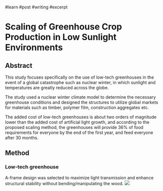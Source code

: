 #learn #post #writing #excerpt
# Scaling of Greenhouse Crop Production in Low Sunlight Environments
## Abstract
This study focuses specifically on the use of low-tech greenhouses in the event of a global catastrophe such as nuclear winter, in which sunlight and temperatures are greatly reduced across the globe.

The study used a nuclear winter climate model to determine the necessary greenhouse conditions and designed the structures to utilize global markets for materials such as timber, polymer film, construction aggregates etc.

The added cost of low-tech greenhouses is about two orders of magnitude lower than the added cost of artificial light growth, and according to the proposed scaling method, the greenhouses will provide 36% of food requirements for everyone by the end of the first year, and feed everyone after 30 months.

## Method
### Low-tech greenhouse
A-frame design was selected to maximize light transmission and enhance structural stability without bending/manipulating the wood.
![](https://i.imgur.com/HCqyauE.png)

### 